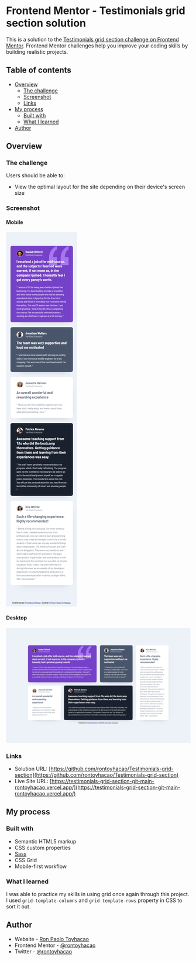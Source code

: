 # Frontend Mentor - Testimonials grid section solution

This is a solution to the [Testimonials grid section challenge on Frontend Mentor](https://www.frontendmentor.io/challenges/testimonials-grid-section-Nnw6J7Un7). Frontend Mentor challenges help you improve your coding skills by building realistic projects. 

## Table of contents

- [Overview](#overview)
  - [The challenge](#the-challenge)
  - [Screenshot](#screenshot)
  - [Links](#links)
- [My process](#my-process)
  - [Built with](#built-with)
  - [What I learned](#what-i-learned)
- [Author](#author)

## Overview

### The challenge

Users should be able to:

- View the optimal layout for the site depending on their device's screen size

### Screenshot

#### Mobile

![](./screenshots/mobile.jpg)

#### Desktop

![](./screenshots/desktop.jpg)

### Links

- Solution URL: [https://github.com/rontoyhacao/Testimonials-grid-section](https://github.com/rontoyhacao/Testimonials-grid-section)
- Live Site URL: [https://testimonials-grid-section-git-main-rontoyhacao.vercel.app/](https://testimonials-grid-section-git-main-rontoyhacao.vercel.app/)

## My process

### Built with

- Semantic HTML5 markup
- CSS custom properties
- [Sass](https://sass-lang.com/)
- CSS Grid
- Mobile-first workflow

### What I learned

I was able to practice my skills in using grid once again through this project. I used `grid-template-columns` and `grid-template-rows` property in CSS to sort it out.

## Author

- Website - [Ron Paolo Toyhacao](https://www.your-site.com)
- Frontend Mentor - [@rontoyhacao](https://www.frontendmentor.io/profile/rontoyhacao)
- Twitter - [@rontoyhacao](https://twitter.com/rontoyhacao)
